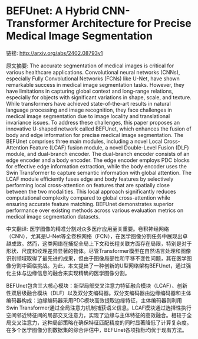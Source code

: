 # BEFUnet: A Hybrid CNN-Transformer Architecture for Precise Medical Image Segmentation

链接: http://arxiv.org/abs/2402.08793v1

原文摘要:
The accurate segmentation of medical images is critical for various
healthcare applications. Convolutional neural networks (CNNs), especially Fully
Convolutional Networks (FCNs) like U-Net, have shown remarkable success in
medical image segmentation tasks. However, they have limitations in capturing
global context and long-range relations, especially for objects with
significant variations in shape, scale, and texture. While transformers have
achieved state-of-the-art results in natural language processing and image
recognition, they face challenges in medical image segmentation due to image
locality and translational invariance issues. To address these challenges, this
paper proposes an innovative U-shaped network called BEFUnet, which enhances
the fusion of body and edge information for precise medical image segmentation.
The BEFUnet comprises three main modules, including a novel Local
Cross-Attention Feature (LCAF) fusion module, a novel Double-Level Fusion (DLF)
module, and dual-branch encoder. The dual-branch encoder consists of an edge
encoder and a body encoder. The edge encoder employs PDC blocks for effective
edge information extraction, while the body encoder uses the Swin Transformer
to capture semantic information with global attention. The LCAF module
efficiently fuses edge and body features by selectively performing local
cross-attention on features that are spatially close between the two
modalities. This local approach significantly reduces computational complexity
compared to global cross-attention while ensuring accurate feature matching.
BEFUnet demonstrates superior performance over existing methods across various
evaluation metrics on medical image segmentation datasets.

中文翻译:
医学图像的精准分割对众多医疗应用至关重要。卷积神经网络（CNN），尤其是U-Net等全卷积网络（FCN），在医学图像分割任务中展现出卓越成效。然而，这类网络在捕捉全局上下文和长程关联方面存在局限，特别是对于形状、尺度和纹理差异显著的物体。尽管Transformer模型在自然语言处理和图像识别领域取得了最先进的成果，但由于图像局部性和平移不变性问题，其在医学图像分割中面临挑战。为此，本文提出了一种创新的U型网络架构BEFUnet，通过强化主体与边缘信息的融合来实现精确的医学图像分割。

BEFUnet包含三大核心模块：新型局部交叉注意力特征融合模块（LCAF）、创新性双层级融合模块（DLF）以及双分支编码器。双分支编码器由边缘编码器和主体编码器构成：边缘编码器采用PDC模块高效提取边缘特征，主体编码器则利用Swin Transformer通过全局注意力机制捕获语义信息。LCAF模块通过选择性执行空间邻近特征间的局部交叉注意力，实现了边缘与主体特征的高效融合。相较于全局交叉注意力，这种局部策略在确保特征匹配精度的同时显著降低了计算复杂度。在多个医学图像分割数据集的综合评估中，BEFUnet各项指标均优于现有方法。

